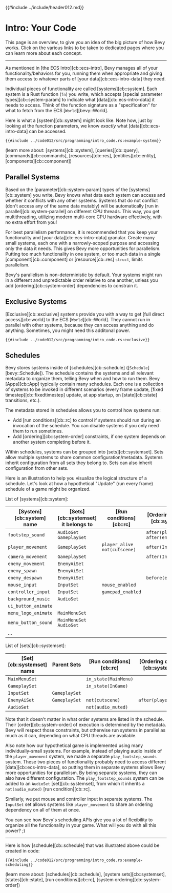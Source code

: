 {{#include ../include/header012.md}}

# Intro: Your Code

This page is an overview, to give you an idea of the big picture of how Bevy
works. Click on the various links to be taken to dedicated pages where you can
learn more about each concept.

---

As mentioned in [the ECS Intro][cb::ecs-intro], Bevy manages all of your
functionality/behaviors for you, running them when appropriate and giving them
access to whatever parts of [your data][cb::ecs-intro-data] they need.

Individual pieces of functionality are called [systems][cb::system]. Each system
is a Rust function (`fn`) you write, which accepts [special parameter
types][cb::system-param] to indicate what [data][cb::ecs-intro-data] it needs to
access. Think of the function signature as a "specification" for what to fetch
from the ECS [`World`][bevy::World].

Here is what a [system][cb::system] might look like. Note how, just by looking
at the function parameters, we know *exactly* what [data][cb::ecs-intro-data]
can be accessed.

```rust,no_run,noplayground
{{#include ../code012/src/programming/intro_code.rs:example-system}}
```

(learn more about: [systems][cb::system], [queries][cb::query], [commands][cb::commands], [resources][cb::res], [entities][cb::entity], [components][cb::component])

## Parallel Systems

Based on the [parameter][cb::system-param] types of the [systems][cb::system]
you write, Bevy knows what data each system can access and whether it conflicts
with any other systems.  Systems that do not conflict (don't access any of the
same data mutably) will be automatically [run in parallel][cb::system-parallel]
on different CPU threads. This way, you get multithreading, utilizing modern
multi-core CPU hardware effectively, with no extra effort from you!

For best parallelism performance, it is recommended that you keep your
functionality and [your data][cb::ecs-intro-data] granular. Create many small
systems, each one with a narrowly-scoped purpose and accessing only the data it
needs. This gives Bevy more opportunities for parallelism. Putting too much
functionality in one system, or too much data in a single
[component][cb::component] or [resource][cb::res] `struct`, limits parallelism.

Bevy's parallelism is non-deterministic by default. Your systems might run in a
different and unpredictable order relative to one another, unless you add
[ordering][cb::system-order] dependencies to constrain it.

## Exclusive Systems

[Exclusive][cb::exclusive] systems provide you with a way to get [full direct
access][cb::world] to the ECS [`World`][cb::World]. They cannot run in parallel
with other systems, because they can access anything and do anything. Sometimes,
you might need this additonal power.

```rust,no_run,noplayground
{{#include ../code012/src/programming/intro_code.rs:exclusive}}
```

## Schedules

Bevy stores systems inside of [schedules][cb::schedule]
([`Schedule`][bevy::Schedule]). The schedule contains the systems and all
relevant metadata to organize them, telling Bevy when and how to run them. Bevy
[Apps][cb::App] typically contain many schedules. Each one is a collection of
systems to be invoked in different scenarios (every frame update, [fixed
timestep][cb::fixedtimestep] update, at app startup, on [state][cb::state]
transitions, etc.).

The metadata stored in schedules allows you to control how systems run:
 - Add [run conditions][cb::rc] to control if systems should run during an
   invocation of the schedule. You can disable systems if you only need them
   to run sometimes.
 - Add [ordering][cb::system-order] constraints, if one system depends on
   another system completing before it.

Within schedules, systems can be grouped into [sets][cb::systemset]. Sets
allow multiple systems to share common configuration/metadata. Systems
inherit configuration from all sets they belong to. Sets can also inherit
configuration from other sets.

Here is an illustration to help you visualize the logical structure of a
schedule. Let's look at how a hypothetical "Update" (run every frame) schedule of a
game might be organized.

List of [systems][cb::system]:

|[System][cb::system] name|[Sets][cb::systemset] it belongs to|[Run conditions][cb::rc]|[Ordering constraints][cb::system-order]|
|---|---|---|---|
|`footstep_sound`|`AudioSet` `GameplaySet`||`after(player_movement)` `after(enemy_movement)`|
|`player_movement`|`GameplaySet`|`player_alive` `not(cutscene)`|`after(InputSet)`|
|`camera_movement`|`GameplaySet`||`after(InputSet)`|
|`enemy_movement`|`EnemyAiSet`|||
|`enemy_spawn`|`EnemyAiSet`|||
|`enemy_despawn`|`EnemyAiSet`||`before(enemy_spawn)`|
|`mouse_input`|`InputSet`|`mouse_enabled`||
|`controller_input`|`InputSet`|`gamepad_enabled`||
|`background_music`|`AudioSet`|||
|`ui_button_animate`||||
|`menu_logo_animate`|`MainMenuSet`|||
|`menu_button_sound`|`MainMenuSet` `AudioSet`|||
|...||||

List of [sets][cb::systemset]:

|[Set][cb::systemset] name|Parent Sets|[Run conditions][cb::rc]|[Ordering constraints][cb::system-order]|
|---|---|---|---|
|`MainMenuSet`||`in_state(MainMenu)`||
|`GameplaySet`||`in_state(InGame)`||
|`InputSet`|`GameplaySet`|||
|`EnemyAiSet`|`GameplaySet`|`not(cutscene)`|`after(player_movement)`|
|`AudioSet`||`not(audio_muted)`||

Note that it doesn't matter in what order systems are listed in the schedule.
Their [order][cb::system-order] of execution is determined by the metadata. Bevy
will respect those constraints, but otherwise run systems in parallel as much as
it can, depending on what CPU threads are available.

Also note how our hypothetical game is implemented using many individually-small
systems. For example, instead of playing audio inside of the `player_movement`
system, we made a separate `play_footstep_sounds` system. These two pieces of
functionality probably need to access different [data][cb::ecs-intro-data], so
putting them in separate systems allows Bevy more opportunities for parallelism.
By being separate systems, they can also have different configuration. The
`play_footstep_sounds` system can be added to an `AudioSet`
[set][cb::systemset], from which it inherits a `not(audio_muted)` [run
condition][cb::rc].

Similarly, we put mouse and controller input in separate systems. The `InputSet`
set allows systems like `player_movement` to share an ordering dependency
on all of them at once.

You can see how Bevy's scheduling APIs give you a lot of flexibility to organize
all the functionality in your game. What will you do with all this power? ;)

---

Here is how [schedule][cb::schedule] that was illustrated above could be
created in code:

```rust,no_run,noplayground
{{#include ../code012/src/programming/intro_code.rs:example-scheduling}}
```

(learn more about: [schedules][cb::schedule], [system sets][cb::systemset], [states][cb::state], [run conditions][cb::rc], [system ordering][cb::system-order])
